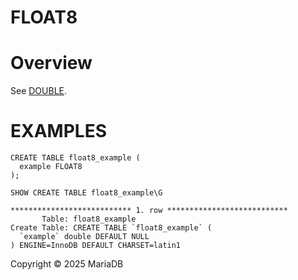 
# FLOAT8


# Overview


See [DOUBLE](double.md).


# EXAMPLES


```
CREATE TABLE float8_example (
  example FLOAT8
);
```

```
SHOW CREATE TABLE float8_example\G

*************************** 1. row ***************************
       Table: float8_example
Create Table: CREATE TABLE `float8_example` (
  `example` double DEFAULT NULL
) ENGINE=InnoDB DEFAULT CHARSET=latin1
```


Copyright © 2025 MariaDB

